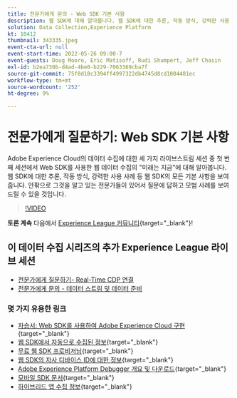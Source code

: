 ```yaml
---
title: 전문가에게 문의 - Web SDK 기본 사항
description: 웹 SDK에 대해 알아봅니다. 웹 SDK에 대한 추론, 작동 방식, 강력한 사용 사례 등 웹 SDK의 모든 기본 사항을 보여 줍니다.
solution: Data Collection,Experience Platform
kt: 10412
thumbnail: 343335.jpeg
event-cta-url: null
event-start-time: 2022-05-26 09:00-7
event-guests: Doug Moore, Eric Matisoff, Rudi Shumpert, Jeff Chasin
exl-id: b2ea730b-d4ad-4be0-b229-7063369cba7f
source-git-commit: 75f8d18c3394ff4997322db4745d8cd1004481ec
workflow-type: tm+mt
source-wordcount: '252'
ht-degree: 9%

---
```


# 전문가에게 질문하기: Web SDK 기본 사항

Adobe Experience Cloud의 데이터 수집에 대한 세 가지 라이브스트림 세션 중 첫 번째 세션에서 Web SDK를 사용한 웹 데이터 수집의 &quot;미래는 지금&quot;에 대해 알아봅니다. 웹 SDK에 대한 추론, 작동 방식, 강력한 사용 사례 등 웹 SDK의 모든 기본 사항을 보여 줍니다. 안팎으로 그것을 알고 있는 전문가들이 있어서 질문에 답하고 모범 사례를 보여 드릴 수 있을 것입니다.

>[!VIDEO](https://video.tv.adobe.com/v/343335/?quality=12&learn=on)

**토론 계속** 다음에서 [Experience League 커뮤니티](https://experienceleaguecommunities.adobe.com/t5/adobe-experience-platform-launch/experience-league-live-post-session-discussion-the-basics-of-web/m-p/454159#M283){target="_blank"}!

## 이 데이터 수집 시리즈의 추가 Experience League 라이브 세션

* [전문가에게 질문하기- Real-Time CDP 연결](exl-live-episode-06-23-22.md)
* [전문가에게 문의 - 데이터 스트림 및 데이터 준비](exl-live-episode-07-21-22.md)

### 몇 가지 유용한 링크

* [자습서: Web SDK를 사용하여 Adobe Experience Cloud 구현](https://experienceleague.adobe.com/docs/platform-learn/implement-web-sdk/overview.html?lang=ko-KR){target="_blank"}
* [웹 SDK에서 자동으로 수집된 정보](https://experienceleague.adobe.com/docs/experience-platform/edge/data-collection/automatic-information.html?lang=en){target="_blank"}
* [무료 웹 SDK 프로비저닝](https://adobe.ly/websdkaccess){target="_blank"}
* [웹 SDK의 자사 디바이스 ID에 대한 정보](https://experienceleague.adobe.com/docs/experience-platform/edge/identity/first-party-device-ids.html){target="_blank"}
* [Adobe Experience Platform Debugger 개요 및 다운로드](https://experienceleague.adobe.com/docs/platform-learn/data-collection/debugger/overview.html?lang=en){target="_blank"}
* [모바일 SDK 문서](https://developer.adobe.com/client-sdks/documentation/){target="_blank"}
* [하이브리드 앱 수집 정보](https://experienceleague.adobe.com/docs/mobile-services/ios/sdk-reference-ios/hybrid-app.html){target="_blank"}
